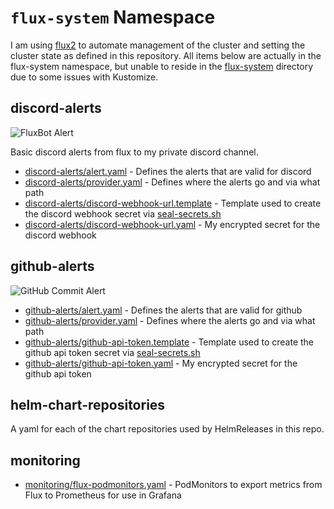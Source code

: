 # `flux-system` Namespace

I am using [flux2](https://github.com/fluxcd/flux2) to automate management of the cluster and setting the cluster state as defined in this repository. All items below are actually in the flux-system namespace, but unable to reside in the [flux-system](/flux-system) directory due to some issues with Kustomize.

## discord-alerts

![FluxBot Alert](https://i.imgur.com/XRnEra4.png)

Basic discord alerts from flux to my private discord channel.

* [discord-alerts/alert.yaml](discord-alerts/alert.yaml) - Defines the alerts that are valid for discord
* [discord-alerts/provider.yaml](discord-alerts/provider.yaml) - Defines where the alerts go and via what path
* [discord-alerts/discord-webhook-url.template](discord-alerts/discord-webhook-url.template) - Template used to create the discord webhook secret via [seal-secrets.sh](/setup/seal-secrets.sh)
* [discord-alerts/discord-webhook-url.yaml](discord-alerts/discord-webhook-url.yaml) - My encrypted secret for the discord webhook

## github-alerts

![GitHub Commit Alert](https://i.imgur.com/06rhLWP.png)

* [github-alerts/alert.yaml](github-alerts/alert.yaml) - Defines the alerts that are valid for github
* [github-alerts/provider.yaml](github-alerts/provider.yaml) - Defines where the alerts go and via what path
* [github-alerts/github-api-token.template](github-alerts/github-api-token.template) - Template used to create the github api token secret via [seal-secrets.sh](/setup/seal-secrets.sh)
* [github-alerts/github-api-token.yaml](github-alerts/github-api-token.yaml) - My encrypted secret for the github api token

## helm-chart-repositories

A yaml for each of the chart repositories used by HelmReleases in this repo.

## monitoring

* [monitoring/flux-podmonitors.yaml](monitoring/flux-podmonitors.yaml) - PodMonitors to export metrics from Flux to Prometheus for use in Grafana